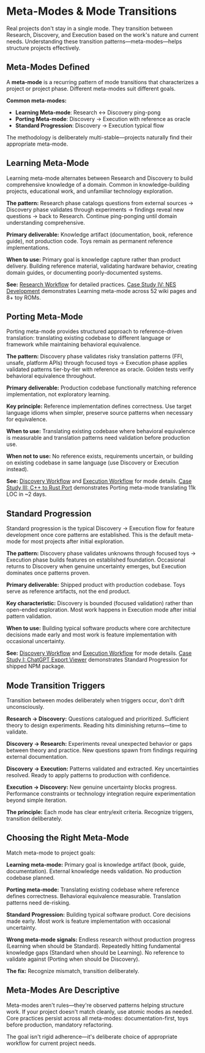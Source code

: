 # Meta-Modes & Mode Transitions

Real projects don't stay in a single mode. They transition between Research, Discovery, and Execution based on the work's nature and current needs. Understanding these transition patterns—meta-modes—helps structure projects effectively.

## Meta-Modes Defined

A **meta-mode** is a recurring pattern of mode transitions that characterizes a project or project phase. Different meta-modes suit different goals.

**Common meta-modes:**
- **Learning Meta-mode**: Research ↔ Discovery ping-pong
- **Porting Meta-mode**: Discovery → Execution with reference as oracle
- **Standard Progression**: Discovery → Execution typical flow

The methodology is deliberately multi-stable—projects naturally find their appropriate meta-mode.

## Learning Meta-Mode

Learning meta-mode alternates between Research and Discovery to build comprehensive knowledge of a domain. Common in knowledge-building projects, educational work, and unfamiliar technology exploration.

**The pattern:** Research phase catalogs questions from external sources → Discovery phase validates through experiments → findings reveal new questions → back to Research. Continue ping-ponging until domain understanding comprehensive.

**Primary deliverable:** Knowledge artifact (documentation, book, reference guide), not production code. Toys remain as permanent reference implementations.

**When to use:** Primary goal is knowledge capture rather than product delivery. Building reference material, validating hardware behavior, creating domain guides, or documenting poorly-documented systems.

**See:** [Research Workflow](./research-workflow.md) for detailed practices. [Case Study IV: NES Development](../patterns/ddd-nes.md) demonstrates Learning meta-mode across 52 wiki pages and 8+ toy ROMs.

## Porting Meta-Mode

Porting meta-mode provides structured approach to reference-driven translation: translating existing codebase to different language or framework while maintaining behavioral equivalence.

**The pattern:** Discovery phase validates risky translation patterns (FFI, unsafe, platform APIs) through focused toys → Execution phase applies validated patterns tier-by-tier with reference as oracle. Golden tests verify behavioral equivalence throughout.

**Primary deliverable:** Production codebase functionally matching reference implementation, not exploratory learning.

**Key principle:** Reference implementation defines correctness. Use target language idioms when simpler, preserve source patterns when necessary for equivalence.

**When to use:** Translating existing codebase where behavioral equivalence is measurable and translation patterns need validation before production use.

**When not to use:** No reference exists, requirements uncertain, or building on existing codebase in same language (use Discovery or Execution instead).

**See:** [Discovery Workflow](./discovery-workflow.md) and [Execution Workflow](./execution-workflow.md) for mode details. [Case Study III: C++ to Rust Port](../patterns/mcl-rust-port.md) demonstrates Porting meta-mode translating 11k LOC in ~2 days.

## Standard Progression

Standard progression is the typical Discovery → Execution flow for feature development once core patterns are established. This is the default meta-mode for most projects after initial exploration.

**The pattern:** Discovery phase validates unknowns through focused toys → Execution phase builds features on established foundation. Occasional returns to Discovery when genuine uncertainty emerges, but Execution dominates once patterns proven.

**Primary deliverable:** Shipped product with production codebase. Toys serve as reference artifacts, not the end product.

**Key characteristic:** Discovery is bounded (focused validation) rather than open-ended exploration. Most work happens in Execution mode after initial pattern validation.

**When to use:** Building typical software products where core architecture decisions made early and most work is feature implementation with occasional uncertainty.

**See:** [Discovery Workflow](./discovery-workflow.md) and [Execution Workflow](./execution-workflow.md) for mode details. [Case Study I: ChatGPT Export Viewer](../patterns/chatgpt-export-viewer.md) demonstrates Standard Progression for shipped NPM package.

## Mode Transition Triggers

Transition between modes deliberately when triggers occur, don't drift unconsciously.

**Research → Discovery:** Questions catalogued and prioritized. Sufficient theory to design experiments. Reading hits diminishing returns—time to validate.

**Discovery → Research:** Experiments reveal unexpected behavior or gaps between theory and practice. New questions spawn from findings requiring external documentation.

**Discovery → Execution:** Patterns validated and extracted. Key uncertainties resolved. Ready to apply patterns to production with confidence.

**Execution → Discovery:** New genuine uncertainty blocks progress. Performance constraints or technology integration require experimentation beyond simple iteration.

**The principle:** Each mode has clear entry/exit criteria. Recognize triggers, transition deliberately.

## Choosing the Right Meta-Mode

Match meta-mode to project goals:

**Learning meta-mode:** Primary goal is knowledge artifact (book, guide, documentation). External knowledge needs validation. No production codebase planned.

**Porting meta-mode:** Translating existing codebase where reference defines correctness. Behavioral equivalence measurable. Translation patterns need de-risking.

**Standard Progression:** Building typical software product. Core decisions made early. Most work is feature implementation with occasional uncertainty.

**Wrong meta-mode signals:** Endless research without production progress (Learning when should be Standard). Repeatedly hitting fundamental knowledge gaps (Standard when should be Learning). No reference to validate against (Porting when should be Discovery).

**The fix:** Recognize mismatch, transition deliberately.

## Meta-Modes Are Descriptive

Meta-modes aren't rules—they're observed patterns helping structure work. If your project doesn't match cleanly, use atomic modes as needed. Core practices persist across all meta-modes: documentation-first, toys before production, mandatory refactoring.

The goal isn't rigid adherence—it's deliberate choice of appropriate workflow for current project needs.
